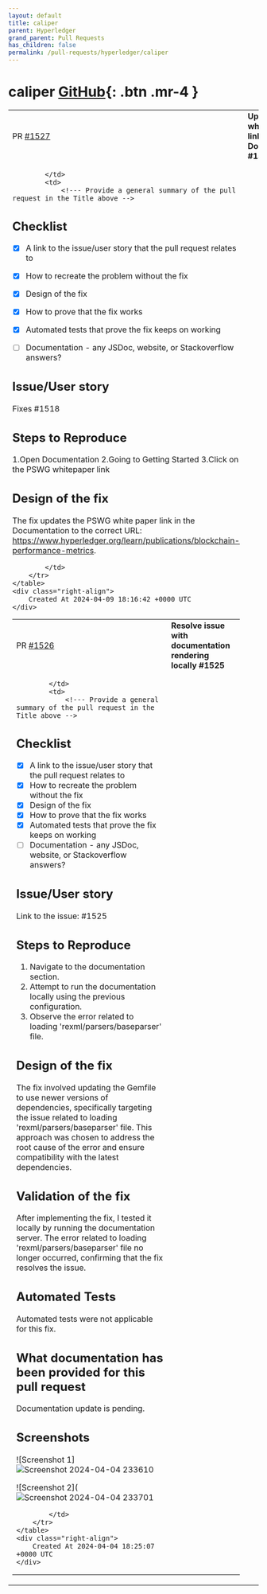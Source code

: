 ```yaml
---
layout: default
title: caliper
parent: Hyperledger
grand_parent: Pull Requests
has_children: false
permalink: /pull-requests/hyperledger/caliper
---
```


# caliper <span class="fs-3 right-align">[GitHub](https://github.com/hyperledger/caliper){: .btn .mr-4 }</span>


<div>
    <table>
        <tr>
            <td>
                PR <a href="https://github.com/hyperledger/caliper/pull/1527" class=".btn">#1527</a>
            </td>
            <td>
                <b>
                    Update PSWG whitepaper link in Documentation #1518
                </b>
            </td>
        </tr>
        <tr>
            <td>
                
            </td>
            <td>
                <!--- Provide a general summary of the pull request in the Title above -->

## Checklist
 - [x]  A link to the issue/user story that the pull request relates to
 - [x]  How to recreate the problem without the fix
 - [x]  Design of the fix
 - [x]  How to prove that the fix works
 - [x]  Automated tests that prove the fix keeps on working
 - [ ]  Documentation - any JSDoc, website, or Stackoverflow answers?


## Issue/User story
<!--- What issue / user story is this for -->
Fixes #1518

## Steps to Reproduce
1.Open Documentation
2.Going to Getting Started
3.Click on the PSWG whitepaper link


## Design of the fix
<!-- Focus on why you designed this fix this way, and what was discounted. Do not describe just the code - we can read that! -->
The fix updates the PSWG white paper link in the Documentation to the correct URL: https://www.hyperledger.org/learn/publications/blockchain-performance-metrics. 


            </td>
        </tr>
    </table>
    <div class="right-align">
        Created At 2024-04-09 18:16:42 +0000 UTC
    </div>
</div>

<div>
    <table>
        <tr>
            <td>
                PR <a href="https://github.com/hyperledger/caliper/pull/1526" class=".btn">#1526</a>
            </td>
            <td>
                <b>
                    Resolve issue with documentation rendering locally #1525
                </b>
            </td>
        </tr>
        <tr>
            <td>
                
            </td>
            <td>
                <!--- Provide a general summary of the pull request in the Title above -->

## Checklist
 - [x]  A link to the issue/user story that the pull request relates to
 - [x]  How to recreate the problem without the fix
 - [x]  Design of the fix
 - [x]  How to prove that the fix works
 - [x]  Automated tests that prove the fix keeps on working
 - [ ]  Documentation - any JSDoc, website, or Stackoverflow answers?

## Issue/User story
<!--- What issue / user story is this for -->
Link to the issue: #1525 

## Steps to Reproduce
<!--- Provide a link to a live example, or an unambiguous set of steps to -->
<!--- reproduce this bug include code to reproduce, if relevant -->
1. Navigate to the documentation section.
2. Attempt to run the documentation locally using the previous configuration.
3. Observe the error related to loading 'rexml/parsers/baseparser' file.

## Design of the fix
<!-- Focus on why you designed this fix this way, and what was discounted. Do not describe just the code - we can read that! -->
The fix involved updating the Gemfile to use newer versions of dependencies, specifically targeting the issue related to loading 'rexml/parsers/baseparser' file. This approach was chosen to address the root cause of the error and ensure compatibility with the latest dependencies.

## Validation of the fix
<!-- Over and above the tests, what has been done to prove this works? -->
After implementing the fix, I tested it locally by running the documentation server. The error related to loading 'rexml/parsers/baseparser' file no longer occurred, confirming that the fix resolves the issue.

## Automated Tests
<!-- Please describe the automated tests that are put in place to stop this recurring -->
Automated tests were not applicable for this fix.

## What documentation has been provided for this pull request
<!-- JSDocs, WebSite and answers to Stack Overflow questions are possible documentation sources -->
Documentation update is pending.

## Screenshots
<!-- Include screenshots here to visually demonstrate the fix -->
![Screenshot 1]
![Screenshot 2024-04-04 233610](https://github.com/hyperledger/caliper/assets/96948435/fe78130d-91dc-47f0-8d3f-bc94a7cc9d89)


![Screenshot 2](
![Screenshot 2024-04-04 233701](https://github.com/hyperledger/caliper/assets/96948435/a6aaa8e8-02b3-4af5-8a6b-f00a932914e2)


            </td>
        </tr>
    </table>
    <div class="right-align">
        Created At 2024-04-04 18:25:07 +0000 UTC
    </div>
</div>


